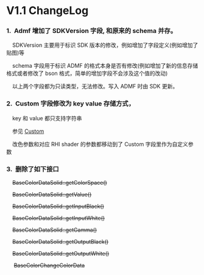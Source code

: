 # V1.1 ChangeLog

### 1.&nbsp;&nbsp;Admf 增加了 SDKVersion 字段, 和原来的 schema 并存。

&nbsp;&nbsp;&nbsp;&nbsp;SDKVersion 主要用于标识 SDK 版本的修改，例如增加了字段定义(例如增加了贴图)等

&nbsp;&nbsp;&nbsp;&nbsp;schema 字段用于标识 ADMF 的格式本身是否有修改(例如增加了新的信息存储格式或者修改了 bson 格式，简单的增加字段不会涉及这个值的改动)

&nbsp;&nbsp;&nbsp;&nbsp;以上两个字段都为只读类型，无法修改。写入 ADMF 时由 SDK 更新。

### 2.&nbsp;&nbsp;Custom 字段修改为 key value 存储方式，

&nbsp;&nbsp;&nbsp;&nbsp;key 和 value 都只支持字符串

&nbsp;&nbsp;&nbsp;&nbsp;参见 [Custom](./Custom.md)

&nbsp;&nbsp;&nbsp;&nbsp;改色参数和对应 RHI shader 的参数都移动到了 Custom 字段里作为自定义参数

### 3.&nbsp;&nbsp;删除了如下接口

&nbsp;&nbsp;&nbsp;&nbsp;~~BaseColorDataSolid::getColorSpace()~~

&nbsp;&nbsp;&nbsp;&nbsp;~~BaseColorDataSolid::getValue()~~

&nbsp;&nbsp;&nbsp;&nbsp;~~BaseColorDataSolid::getInputBlack()~~

&nbsp;&nbsp;&nbsp;&nbsp;~~BaseColorDataSolid::getInputWhite()~~

&nbsp;&nbsp;&nbsp;&nbsp;~~BaseColorDataSolid::getGamma()~~

&nbsp;&nbsp;&nbsp;&nbsp;~~BaseColorDataSolid::getOutputBlack()~~

&nbsp;&nbsp;&nbsp;&nbsp;~~BaseColorDataSolid::getOutputWhite()~~

&nbsp;&nbsp;&nbsp;&nbsp;
~~BaseColorChangeColorData~~
